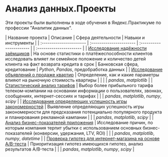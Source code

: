 # Анализ данных.Проекты
Эти проекты были выполнены в ходе обучения в Яндекс.Практикуме по профессии "Аналитик данных".

| Название проекта | Описание | Сфера деятельности | Навыки и инструменты | 
| :---------------------- | :---------------------- | :---------------------- | | :---------------------- |
| [Исследование надёжности заёмщиков](borrower_reliability_study) | На основе статистики о платёжеспособности клиентов исследовать влияет ли семейное положение и количество детей клиента на факт возврата кредита в срок | Банковская сфера, кредитование | *Python*, *Pandas*, предобработка данных |
| [Исследование объявлений о продаже квартир](apartment_advertisements_research) | Определение, как и какие параметры влияют на рыночную стоимость квартиры | | | | *pandas*, *matplotlib* |
| [Статистический анализ тарифов](statistical_analysis_of_tariffs) | Выбор более прибыльного тарифа телеком-компании на основании информации о пользователях, звонках, сообщениях, интернет-сессиях и тарифах | | | *pandas*, *matplotlib*, *numpy*, *scipy* |
| [Исследование определяющих успешность игры закономерностей](games_research) | Выявление определяющих успешность игры закономерности для предсказания потенциально популярного продукта и планирования рекламной кампании | | | *pandas*, *matplotlib*, *scipy* |
| [Анализ бизнес-показателей приложения](business_indicators_analysis) | Исследование причин, по которым компания терпит убытки с иcпользованием основных бизнес-показателей (конверсии, удержания, LTV, ROI) | | | *pandas*, *matplotlib*, *numpy*, *datetime* |
| [Проверка гипотез для интернет-магазина на основе A/B-теста](online_store_ab_testing) | Приоритизация гипотез имеющихся гипотез, анализ результатов A/B-теста | | | *pandas*, *matplotlib*, *numpy*, *scipy* |
